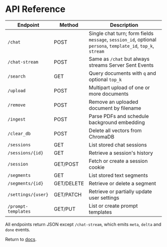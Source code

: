 # API Reference

| Endpoint | Method | Description |
|----------|--------|-------------|
| `/chat` | POST | Single chat turn; form fields `message`, `session_id`, optional `persona`, `template_id`, `top_k`, `stream` |
| `/chat-stream` | POST | Same as `/chat` but always streams Server Sent Events |
| `/search` | GET | Query documents with `q` and optional `top_k` |
| `/upload` | POST | Multipart upload of one or more documents |
| `/remove` | POST | Remove an uploaded document by filename |
| `/ingest` | POST | Parse PDFs and schedule background embedding |
| `/clear_db` | POST | Delete all vectors from ChromaDB |
| `/sessions` | GET | List stored chat sessions |
| `/sessions/{id}` | GET | Retrieve a session's history |
| `/session` | GET/POST | Fetch or create a session cookie |
| `/segments` | GET | List stored text segments |
| `/segments/{id}` | GET/DELETE | Retrieve or delete a segment |
| `/settings/{user}` | GET/PATCH | Retrieve or partially update user settings |
| `/prompt-templates` | GET/PUT | List or create prompt templates |

All endpoints return JSON except `/chat-stream`, which emits `meta`, `delta` and `done` events.

Return to [docs](README.md).
